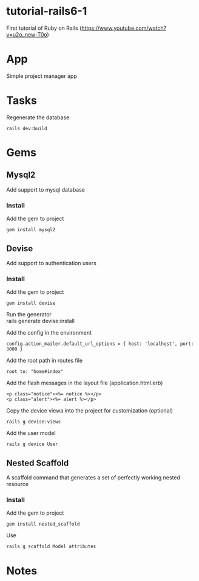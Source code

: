 # tutorial-rails6-1
First tutorial of Ruby on Rails (https://www.youtube.com/watch?v=u2o_new-T0o)

# App
Simple project manager app

# Tasks
Regenerate the database 

    rails dev:build

# Gems
## Mysql2
Add support to mysql database  
### Install
Add the gem to project

    gem install mysql2

## Devise
Add support to authentication users
### Install
Add the gem to project  

    gem install devise

Run the generator  
    rails generate devise:install  

Add the config in the environment  

    config.action_mailer.default_url_options = { host: 'localhost', port: 3000 }

Add the root path in routes file  

    root to: "home#index"

Add the flash messages in the layout file (application.html.erb) 

    <p class="notice"><%= notice %></p>
    <p class="alert"><%= alert %></p>

Copy the device viewa into the project for customization (optional)   

    rails g devise:views

Add the user model

    rails g device User

## Nested Scaffold
A scaffold command that generates a set of perfectly working nested resource
### Install
Add the gem to project

    gem install nested_scaffold

Use

    rails g scaffold Model attributes

# Notes


